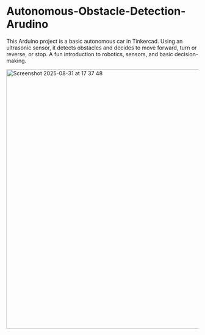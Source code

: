 # Autonomous-Obstacle-Detection-Arudino
This Arduino project is a basic autonomous car in Tinkercad. Using an ultrasonic sensor, it detects obstacles and decides to move forward, turn or reverse, or stop. A fun introduction to robotics, sensors, and basic decision-making.


<img width="1058" height="679" alt="Screenshot 2025-08-31 at 17 37 48" src="https://github.com/user-attachments/assets/58bec00f-71c9-45f9-aa43-243b33dda006" />
